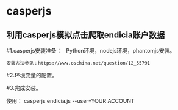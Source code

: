 # casperjs
利用casperjs模拟点击爬取endicia账户数据
------------------------------------------
#1.casperjs安装准备：
   Python环境，nodejs环境，phantomjs安装。 
	
	安装方法参见：https://www.oschina.net/question/12_55791 

#2.环境变量的配置。

#3.完成安装。

使用：
casperjs endicia.js --user=YOUR ACCOUNT 
